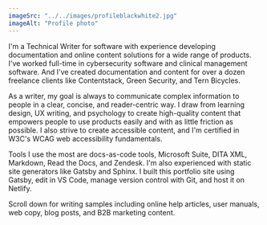 ```yaml
---
imageSrc: "../../images/profileblackwhite2.jpg"
imageAlt: "Profile photo"
---
```

I'm a Technical Writer for software with experience developing documentation and online content solutions for a wide range of products. I've worked full-time in cybersecurity software and clinical management software. And I've created documentation and content for over a dozen freelance clients like Contentstack, Green Security, and Tern Bicycles. 

As a writer, my goal is always to communicate complex information to people in a clear, concise, and reader-centric way. I draw from learning design, UX writing, and psychology to create high-quality content that empowers people to use products easily and with as little friction as possible. I also strive to create accessible content, and I'm certified in W3C's WCAG web accessibility fundamentals. 

Tools I use the most are docs-as-code tools, Microsoft Suite, DITA XML, Markdown, Read the Docs, and Zendesk. I'm also experienced with static site generators like Gatsby and Sphinx. I built this portfolio site using Gatsby, edit in VS Code, manage version control with Git, and host it on Netlify.

Scroll down for writing samples including online help articles, user manuals, web copy, blog posts, and B2B marketing content.

